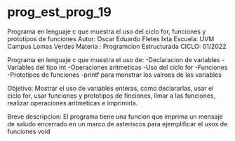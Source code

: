 # prog_est_prog_19
Programa en lenguaje c que muestra el uso del ciclo for, funciones y prototipos de funciones
Autor: Oscar Eduardo Fletes Ixta
Escuela: UVM Campus Lomas Verdes
Materia : Programcion Estructurada
CICLO: 01/2022

Programa en lenguaje c que muestra el uso de:
-Declaracion de variables 
-Variables del tipo int
-Operaciones aritmeticas 
-Uso del ciclo for
-Funciones
-Prototipos de funciones
-printf para monstrar los valroes de las variables

Objetivo:
Mostrar el uso de variables enteras, como declararlas, usar el ciclo for, usar funciones y prototipos de finciones, llmar a las funciones, realizar operaciones aritmeticas e imprimirla.

Breve descripcion:
El programa tiene una funcion que imprima un mensaje de saludo encerrado en un marco de asteriscos para ejemplificar el usos de funciones void